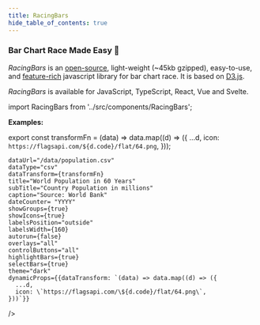 ```yaml
---
title: RacingBars
hide_table_of_contents: true
---
```


<head>
  <title>RacingBars</title>
</head>

### **Bar Chart Race Made Easy 🎉**

_RacingBars_ is an [open-source](https://github.com/hatemhosny/racing-bars), light-weight (~45kb gzipped), easy-to-use, and [feature-rich](./features.md) javascript library for bar chart race.
It is based on <a href="https://d3js.org" target="_blank" className="external">D3.js</a>.

_RacingBars_ is available for JavaScript, TypeScript, React, Vue and Svelte.

import RacingBars from '../src/components/RacingBars';

**Examples:**

<div className="gallery">
  <RacingBars
    dataUrl="/data/brands.json"
  />
</div>

<p style={{height: 30}}> </p>

export const transformFn = (data) => data.map((d) => ({
...d,
icon: `https://flagsapi.com/${d.code}/flat/64.png`,
}));

<div className="gallery">
  <RacingBars
    style={{width: 800, height: 450}}

    dataUrl="/data/population.csv"
    dataType="csv"
    dataTransform={transformFn}
    title="World Population in 60 Years"
    subTitle="Country Population in millions"
    caption="Source: World Bank"
    dateCounter= "YYYY"
    showGroups={true}
    showIcons={true}
    labelsPosition="outside"
    labelsWidth={160}
    autorun={false}
    overlays="all"
    controlButtons="all"
    highlightBars={true}
    selectBars={true}
    theme="dark"
    dynamicProps={{dataTransform: `(data) => data.map((d) => ({
      ...d,
      icon: \`https://flagsapi.com/\${d.code}/flat/64.png\`,
    }))`}}

/>

</div>
